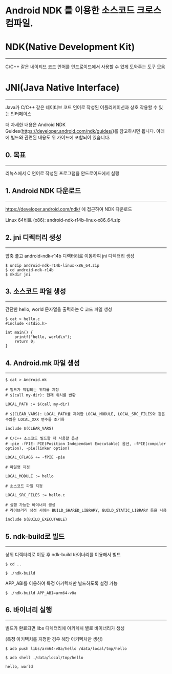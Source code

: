 
Android NDK 를 이용한 소스코드 크로스 컴파일.
=====

# NDK(Native Development Kit)
-----
C/C++ 같은 네이티브 코드 언어를 안드로이드에서 사용할 수 있게 도와주는 도구 모음



# JNI(Java Native Interface)
-----
Java가 C/C++ 같은 네이티브 코드 언어로 작성된 어플리케이션과 상호 작용할 수 있는 인터페이스



더 자세한 내용은 Android NDK Guides(https://developer.android.com/ndk/guides/)를 참고하시면 됩니다.
아래에 빌드와 관련된 내용도 위 가이드에 포함되어 있습니다.




## 0. 목표
-----
리눅스에서 C 언어로 작성된 프로그램을 안드로이드에서 실행



## 1. Android NDK 다운로드
-----
https://developer.android.com/ndk/ 에 접근하여 NDK 다운로드

Linux 64비트 (x86): android-ndk-r14b-linux-x86_64.zip



## 2. jni 디렉터리 생성
-----
압축 풀고 android-ndk-r14b 디렉터리로 이동하여 jni 디렉터리 생성
```
$ unzip android-ndk-r14b-linux-x86_64.zip
$ cd android-ndk-r14b
$ mkdir jni
```


## 3. 소스코드 파일 생성
-----
간단한 hello, world 문자열을 출력하는 C 코드 파일 생성
```
$ cat > hello.c
#include <stdio.h>

int main() {
	printf("hello, world\n");
	return 0;
}
```


## 4. Android.mk 파일 생성
-----
```
$ cat > Android.mk

# 빌드가 작업되는 위치를 지정
# $(call my-dir): 현재 위치를 반환

LOCAL_PATH := $(call my-dir)

# $(CLEAR_VARS): LOCAL_PATH를 제외한 LOCAL_MODULE, LOCAL_SRC_FILES와 같은 수많은 LOCAL_XXX 변수를 초기화

include $(CLEAR_VARS)

# C/C++ 소스코드 빌드할 때 사용할 옵션
# -pie -fPIE: PIE(Position Independant Executable) 옵션, -fPIE(compiler option), -pie(linker option)

LOCAL_CFLAGS += -fPIE -pie

# 파일명 지정

LOCAL_MODULE := hello

# 소스코드 파일 지정

LOCAL_SRC_FILES := hello.c

# 실행 가능한 바이너리 생성
# 라이브러리 생성 시에는 BUILD_SHARED_LIBRARY, BUILD_STATIC_LIBRARY 등을 사용

include $(BUILD_EXECUTABLE)
```

## 5. ndk-build로 빌드
-----
상위 디렉터리로 이동 후 ndk-build 바이너리를 이용해서 빌드
```
$ cd ..

$ ./ndk-build
```

APP_ABI를 이용하여 특정 아키텍처만 빌드하도록 설정 가능
```
$ ./ndk-build APP_ABI=arm64-v8a
```


## 6. 바이너리 실행
-----
빌드가 완료되면 libs 디렉터리에 아키텍처 별로 바이너리가 생성

(특정 아키텍처를 지정한 경우 해당 아키텍처만 생성)
```
$ adb push libs/arm64-v8a/hello /data/local/tmp/hello

$ adb shell ./data/local/tmp/hello

hello, world

```
